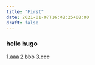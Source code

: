 ```yaml
---
title: "First"
date: 2021-01-07T16:48:25+08:00
draft: false
---
```


### hello hugo

 1.aaa
 2.bbb
 3.ccc